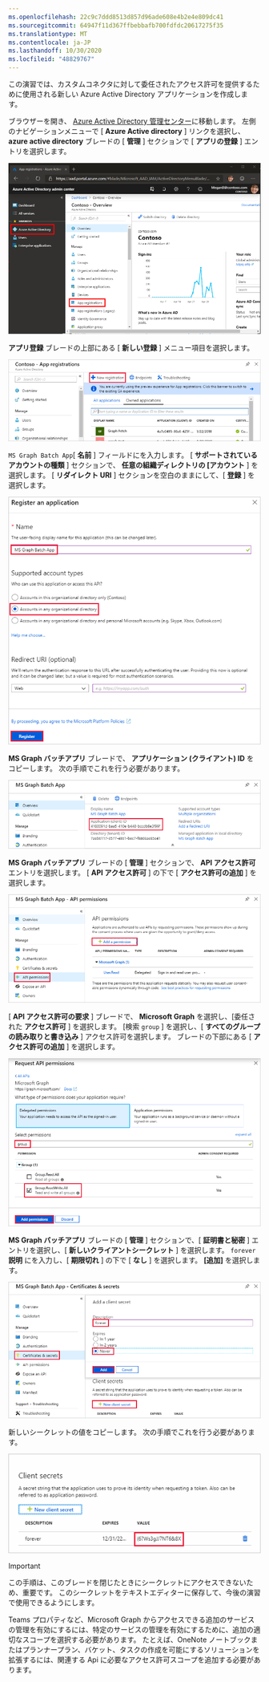 ```yaml
---
ms.openlocfilehash: 22c9c7ddd8513d857d96ade608e4b2e4e809dc41
ms.sourcegitcommit: 64947f11d367ffbebbafb700fdfdc20617275f35
ms.translationtype: MT
ms.contentlocale: ja-JP
ms.lasthandoff: 10/30/2020
ms.locfileid: "48829767"
---
```

<!-- markdownlint-disable MD002 MD041 -->

この演習では、カスタムコネクタに対して委任されたアクセス許可を提供するために使用される新しい Azure Active Directory アプリケーションを作成します。

ブラウザーを開き、 [Azure Active Directory 管理センター](https://aad.portal.azure.com)に移動します。 左側のナビゲーションメニューで [ **Azure Active directory** ] リンクを選択し、 **azure active directory** ブレードの [ **管理** ] セクションで [ **アプリの登録** ] エントリを選択します。

![Azure Active Directory 管理センターの Azure Active Directory ブレードのスクリーンショット](./images/app-registrations.png)

**アプリ登録** ブレードの上部にある [ **新しい登録** ] メニュー項目を選択します。

![Azure Active Directory 管理センターのアプリ登録ブレードのスクリーンショット](./images/new-registration.png)

`MS Graph Batch App`[ **名前** ] フィールドにを入力します。 [ **サポートされているアカウントの種類** ] セクションで、 **任意の組織ディレクトリの [アカウント** ] を選択します。 [ **リダイレクト URI** ] セクションを空白のままにして、[ **登録** ] を選択します。

![Azure Active Directory 管理センターでアプリケーションブレードを登録するスクリーンショット](./images/register-an-app.png)

**MS Graph バッチアプリ** ブレードで、 **アプリケーション (クライアント) ID** をコピーします。 次の手順でこれを行う必要があります。

![登録済みアプリケーションページのスクリーンショット](./images/app-id.png)

**MS Graph バッチアプリ** ブレードの [ **管理** ] セクションで、 **API アクセス許可** エントリを選択します。 [ **API アクセス許可** ] の下で [ **アクセス許可の追加** ] を選択します。

![API アクセス許可ブレードのスクリーンショット](./images/api-permissions.png)

[ **API アクセス許可の要求** ] ブレードで、 **Microsoft Graph** を選択し、[委任された **アクセス許可** ] を選択します。 [検索 `group` ] を選択し、[ **すべてのグループの読み取りと書き込み** ] アクセス許可を選択します。 ブレードの下部にある [ **アクセス許可の追加** ] を選択します。

 ![API アクセス許可ブレードの要求のスクリーンショット](./images/select-permissions.png)

**MS Graph バッチアプリ** ブレードの [ **管理** ] セクションで、[ **証明書と秘密** ] エントリを選択し、[ **新しいクライアントシークレット** ] を選択します。 `forever`**説明** にを入力し、[ **期限切れ** ] の下で [ **なし** ] を選択します。 **[追加]** を選択します。

![証明書とシークレットブレードのスクリーンショット](./images/create-client-secret.png)

新しいシークレットの値をコピーします。 次の手順でこれを行う必要があります。

![新しいクライアントシークレットのスクリーンショット](./images/copy-client-secret.png)

> [!IMPORTANT]
> この手順は、このブレードを閉じたときにシークレットにアクセスできないため、重要です。 このシークレットをテキストエディターに保存して、今後の演習で使用できるようにします。

Teams プロパティなど、Microsoft Graph からアクセスできる追加のサービスの管理を有効にするには、特定のサービスの管理を有効にするために、追加の適切なスコープを選択する必要があります。 たとえば、OneNote ノートブックまたはプランナープラン、バケット、タスクの作成を可能にするソリューションを拡張するには、関連する Api に必要なアクセス許可スコープを追加する必要があります。
